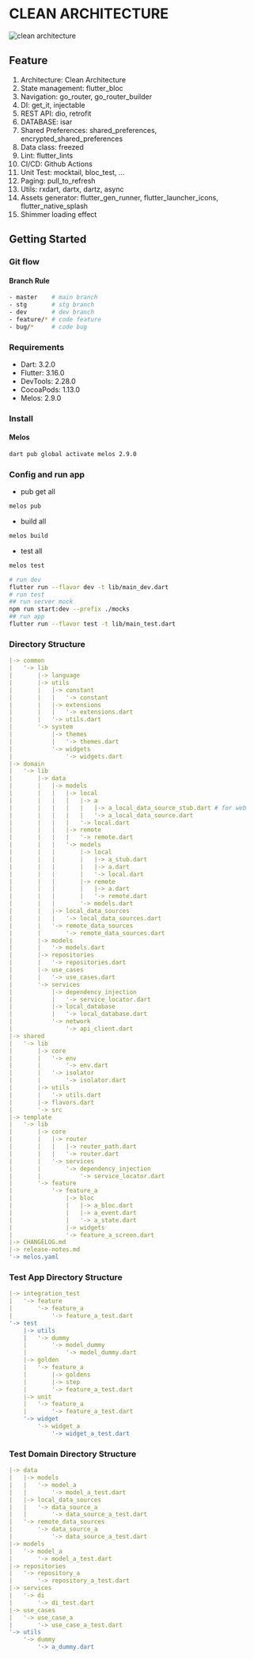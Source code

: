 # CLEAN ARCHITECTURE

![clean architecture](./images/Clean-Architecture-Flutter-Diagram.webp)

## Feature

1. Architecture: Clean Architecture
2. State management: flutter_bloc
3. Navigation: go_router, go_router_builder
4. DI: get_it, injectable
5. REST API: dio, retrofit
6. DATABASE: isar
7. Shared Preferences: shared_preferences, encrypted_shared_preferences
8. Data class: freezed
9. Lint: flutter_lints
10. CI/CD: Github Actions
11. Unit Test: mocktail, bloc_test, ...
12. Paging: pull_to_refresh
13. Utils: rxdart, dartx, dartz, async
14. Assets generator: flutter_gen_runner, flutter_launcher_icons, flutter_native_splash
15. Shimmer loading effect

## Getting Started

### Git flow

#### Branch Rule

```sh
- master    # main branch
- stg       # stg branch
- dev       # dev branch
- feature/* # code feature
- bug/*     # code bug
```

### Requirements

- Dart: 3.2.0
- Flutter: 3.16.0
- DevTools: 2.28.0
- CocoaPods: 1.13.0
- Melos: 2.9.0

### Install

#### Melos

```sh
dart pub global activate melos 2.9.0
```

### Config and run app

- pub get all

```sh
melos pub
```

- build all

```sh
melos build
```

- test all

```sh
melos test
```

```sh
# run dev
flutter run --flavor dev -t lib/main_dev.dart
# run test
## run server mock
npm run start:dev --prefix ./mocks
## run app
flutter run --flavor test -t lib/main_test.dart
```

### Directory Structure

```yml
|-> common
|   '-> lib
|       |-> language
|       |-> utils
|       |   |-> constant
|       |   |   '-> constant
|       |   |-> extensions
|       |   |   '-> extensions.dart
|       |   '-> utils.dart
|       '-> system
|           |-> themes
|           |   '-> themes.dart
|           '-> widgets
|               '-> widgets.dart
|-> domain
|   '-> lib
|       |-> data
|       |   |-> models
|       |   |   |-> local
|       |   |   |   |-> a
|       |   |   |   |   |-> a_local_data_source_stub.dart # for web
|       |   |   |   |   '-> a_local_data_source.dart
|       |   |   |   '-> local.dart
|       |   |   |-> remote
|       |   |   |   '-> remote.dart
|       |   |   '-> models
|       |   |       |-> local
|       |   |       |   |-> a_stub.dart
|       |   |       |   |-> a.dart
|       |   |       |   '-> local.dart
|       |   |       |-> remote
|       |   |       |   |-> a.dart
|       |   |       |   '-> remote.dart
|       |   |       '-> models.dart
|       |   |-> local_data_sources
|       |   |   '-> local_data_sources.dart
|       |   '-> remote_data_sources
|       |       '-> remote_data_sources.dart
|       |-> models
|       |   '-> models.dart
|       |-> repositories
|       |   '-> repositories.dart
|       |-> use_cases
|       |   '-> use_cases.dart
|       '-> services
|           |-> dependency_injection
|           |   '-> service_locator.dart
|           |-> local_database
|           |   '-> local_database.dart
|           '-> network
|               '-> api_client.dart
|-> shared
|   '-> lib
|       |-> core
|       |   '-> env
|       |       '-> env.dart
|       |   '-> isolator
|       |       '-> isolator.dart
|       |-> utils
|       |   '-> utils.dart
|       |-> flavors.dart
|       '-> src
|-> template
|   '-> lib
|       |-> core
|       |   |-> router
|       |   |   |-> router_path.dart
|       |   |   '-> router.dart
|       |   '-> services
|       |       '-> dependency_injection
|       |           '-> service_locator.dart
|       '-> feature
|           '-> feature_a
|               |-> bloc
|               |   |-> a_bloc.dart
|               |   |-> a_event.dart
|               |   '-> a_state.dart
|               |-> widgets
|               '-> feature_a_screen.dart
|-> CHANGELOG.md
|-> release-notes.md
'-> melos.yaml
```

### Test App Directory Structure

```yml
|-> integration_test
|   '-> feature
|       '-> feature_a
|           '-> feature_a_test.dart
'-> test
    |-> utils
    |   '-> dummy
    |       '-> model_dummy
    |           '-> model_dummy.dart
    |-> golden
    |   '-> feature_a
    |       |-> goldens
    |       |-> step
    |       '-> feature_a_test.dart
    |-> unit
    |   '-> feature_a
    |       '-> feature_a_test.dart
    '-> widget
        '-> widget_a
            '-> widget_a_test.dart
```

### Test Domain Directory Structure

```yml
|-> data
|   |-> models
|   |   '-> model_a
|   |       '-> model_a_test.dart
|   |-> local_data_sources
|   |   '-> data_source_a
|   |       '-> data_source_a_test.dart
|   '-> remote_data_sources
|       '-> data_source_a
|           '-> data_source_a_test.dart
|-> models
|   '-> model_a
|       '-> model_a_test.dart
|-> repositories
|   '-> repository_a
|       '-> repository_a_test.dart
|-> services
|   '-> di
|       '-> di_test.dart
|-> use_cases
|   '-> use_case_a
|       '-> use_case_a_test.dart
'-> utils
    '-> dummy
        '-> a_dummy.dart
```
